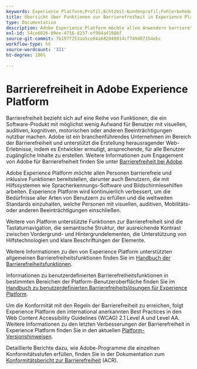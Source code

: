 ```yaml
---
keywords: Experience Platform;Profil;Echtzeit-Kundenprofil;Fehlerbehebung;API;Einheitliches Profil;Einheitliches Profil;Profil;RTCP;XDM-Diagramme
title: Übersicht über Funktionen zur Barrierefreiheit in Experience Platform
type: Documentation
description: Adobe Experience Platform möchte allen Anwendern barrierefreie und inklusive Funktionen bieten.
exl-id: 54ce6826-09ee-4716-8237-ef904a41986f
source-git-commit: 7b197f253aa5ce04a682040814cf749407154ebc
workflow-type: ht
source-wordcount: '311'
ht-degree: 100%

---
```


# Barrierefreiheit in Adobe Experience Platform

Barrierefreiheit bezieht sich auf eine Reihe von Funktionen, die ein Software-Produkt mit möglichst wenig Aufwand für Benutzer mit visuellen, auditiven, kognitiven, motorischen oder anderen Beeinträchtigungen nutzbar machen. Adobe ist ein branchenführendes Unternehmen im Bereich der Barrierefreiheit und unterstützt die Erstellung herausragender Web-Erlebnisse, indem es Entwickler ermutigt, ansprechende, für alle Benutzer zugängliche Inhalte zu erstellen. Weitere Informationen zum Engagement von Adobe für Barrierefreiheit finden Sie unter [Barrierefreiheit bei Adobe](https://www.adobe.com/accessibility.html).

Adobe Experience Platform möchte allen Personen barrierefreie und inklusive Funktionen bereitstellen, darunter auch Benutzern, die mit Hilfssystemen wie Spracherkennungs-Software und Bildschirmlesehilfen arbeiten. Experience Platform wird kontinuierlich verbessert, um die Bedürfnisse aller Arten von Benutzern zu erfüllen und die weltweiten Standards einzuhalten, welche Personen mit visuellen, auditiven, Mobilitäts- oder anderen Beeinträchtigungen einschließen.

Weitere von Platform unterstützte Funktionen zur Barrierefreiheit sind die Tastaturnavigation, die semantische Struktur, der ausreichende Kontrast zwischen Vordergrund- und Hintergrundelementen, die Unterstützung von Hilfstechnologien und klare Beschriftungen der Elemente.

Weitere Informationen zu den von Experience Platform unterstützten allgemeinen Barrierefreiheitsfunktionen finden Sie im [Handbuch der Barrierefreiheitsfunktionen](features.md).

Informationen zu benutzerdefinierten Barrierefreiheitsfunktionen in bestimmten Bereichen der Platform-Benutzeroberfläche finden Sie im [Handbuch zu benutzerdefinierten Barrierefreiheitslösungen für Experience Platform](custom.md).

Um die Konformität mit den Regeln der Barrierefreiheit zu erreichen, folgt Experience Platform den international anerkannten Best Practices in den Web Content Accessibility Guidelines (WCAG) 2.1 Level A und Level AA. Weitere Informationen zu den letzten Verbesserungen der Barrierefreiheit in Experience Platform finden Sie in den aktuellen [Platform-Versionshinweisen](../release-notes/latest/latest.md).

Detaillierte Berichte dazu, wie Adobe-Programme die einzelnen Konformitätsstufen erfüllen, finden Sie in der Dokumentation zum [Konformitätsbericht zur Barrierefreiheit](https://www.adobe.com/accessibility/compliance.html) (ACR).

